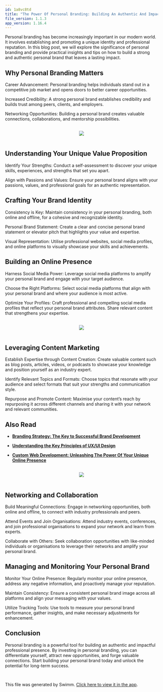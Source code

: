 ```yaml
---
id: 1a8vc8td
title: "The Power Of Personal Branding: Building An Authentic And Impactful Presence"
file_version: 1.1.3
app_version: 1.16.4
---
```


Personal branding has become increasingly important in our modern world. It involves establishing and promoting a unique identity and professional reputation. In this blog post, we will explore the significance of personal branding and provide practical insights and tips on how to build a strong and authentic personal brand that leaves a lasting impact.

## Why Personal Branding Matters

Career Advancement: Personal branding helps individuals stand out in a competitive job market and opens doors to better career opportunities.

Increased Credibility: A strong personal brand establishes credibility and builds trust among peers, clients, and employers.

Networking Opportunities: Building a personal brand creates valuable connections, collaborations, and mentorship possibilities.

<br/>

<div align="center"><img src="https://firebasestorage.googleapis.com/v0/b/swimmio-content/o/repositories%2FZ2l0aHViJTNBJTNBcGVhY29jay1ibG9ncyUzQSUzQVBlYWNvY2stSW5kaWE%3D%2Fb78dcabb-f2ae-4007-a262-c84f7d1ae8a6.png?alt=media&token=05ee6c51-1b70-43a1-9698-c8c23bbc5342" style="width:'100%'"/></div>

<br/>

## Understanding Your Unique Value Proposition

Identify Your Strengths: Conduct a self-assessment to discover your unique skills, experiences, and strengths that set you apart.

Align with Passions and Values: Ensure your personal brand aligns with your passions, values, and professional goals for an authentic representation.

## Crafting Your Brand Identity

Consistency is Key: Maintain consistency in your personal branding, both online and offline, for a cohesive and recognizable identity.

Personal Brand Statement: Create a clear and concise personal brand statement or elevator pitch that highlights your value and expertise.

Visual Representation: Utilise professional websites, social media profiles, and online platforms to visually showcase your skills and achievements.

## Building an Online Presence

Harness Social Media Power: Leverage social media platforms to amplify your personal brand and engage with your target audience.

Choose the Right Platforms: Select social media platforms that align with your personal brand and where your audience is most active.

Optimize Your Profiles: Craft professional and compelling social media profiles that reflect your personal brand attributes. Share relevant content that strengthens your expertise.

<br/>

<div align="center"><img src="https://firebasestorage.googleapis.com/v0/b/swimmio-content/o/repositories%2FZ2l0aHViJTNBJTNBcGVhY29jay1ibG9ncyUzQSUzQVBlYWNvY2stSW5kaWE%3D%2F2824f3a7-35bc-4282-b3e4-c0969a0d031d.png?alt=media&token=4c163bfb-a2e7-46ef-b7f2-ade6ec0d86ef" style="width:'100%'"/></div>

<br/>

## Leveraging Content Marketing

Establish Expertise through Content Creation: Create valuable content such as blog posts, articles, videos, or podcasts to showcase your knowledge and position yourself as an industry expert.

Identify Relevant Topics and Formats: Choose topics that resonate with your audience and select formats that suit your strengths and communication style.

Repurpose and Promote Content: Maximise your content’s reach by repurposing it across different channels and sharing it with your network and relevant communities.

## Also Read

*   [**Branding Strategy: The Key to Successful Brand Development**](https://peacockindia.in/blog/branding-strategy/)

*   [**Understanding the Key Principles of UX/UI Design**](https://peacockindia.in/blog/key-principles-of-ux-ui-design/)

*   [**Custom Web Development: Unleashing The Power Of Your Unique Online Presence**](https://peacockindia.in/blog/custom-web-development/)

<br/>

<div align="center"><img src="https://firebasestorage.googleapis.com/v0/b/swimmio-content/o/repositories%2FZ2l0aHViJTNBJTNBcGVhY29jay1ibG9ncyUzQSUzQVBlYWNvY2stSW5kaWE%3D%2F2aa7e1e3-6af3-4f5a-bb0f-784e3976d243.png?alt=media&token=efb80cb1-8352-455b-ac95-820a175127ca" style="width:'100%'"/></div>

<br/>

## Networking and Collaboration

Build Meaningful Connections: Engage in networking opportunities, both online and offline, to connect with industry professionals and peers.

Attend Events and Join Organisations: Attend industry events, conferences, and join professional organisations to expand your network and learn from experts.

Collaborate with Others: Seek collaboration opportunities with like-minded individuals or organisations to leverage their networks and amplify your personal brand.

## Managing and Monitoring Your Personal Brand

Monitor Your Online Presence: Regularly monitor your online presence, address any negative information, and proactively manage your reputation.

Maintain Consistency: Ensure a consistent personal brand image across all platforms and align your messaging with your values.

Utilize Tracking Tools: Use tools to measure your personal brand performance, gather insights, and make necessary adjustments for enhancement.

## Conclusion

Personal branding is a powerful tool for building an authentic and impactful professional presence. By investing in personal branding, you can differentiate yourself, attract new opportunities, and forge valuable connections. Start building your personal brand today and unlock the potential for long-term success.

<br/>

This file was generated by Swimm. [Click here to view it in the app](https://app.swimm.io/repos/Z2l0aHViJTNBJTNBcGVhY29jay1ibG9ncyUzQSUzQVBlYWNvY2stSW5kaWE=/docs/1a8vc8td).
